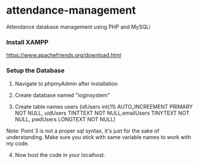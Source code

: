 # attendance-management
Attendance database management using PHP and MySQLi


### Install XAMPP

https://www.apachefriends.org/download.html


### Setup the Database

1. Navigate to phpmyAdmin after installation

2. Create database named "loginsystem"

3. Create table names users (idUsers int(11) AUTO_INCREEMENT PRIMARY NOT NULL, uidUsers TINTTEXT NOT NULL,emailUsers TINYTEXT NOT NULL, pwdUsers LONGTEXT NOT NULL)

Note: Point 3 is not a proper sql syntax, it's just for the sake of understanding. Make sure you stick with same variable names to work with my code.

4. Now host the code in your localhost.
